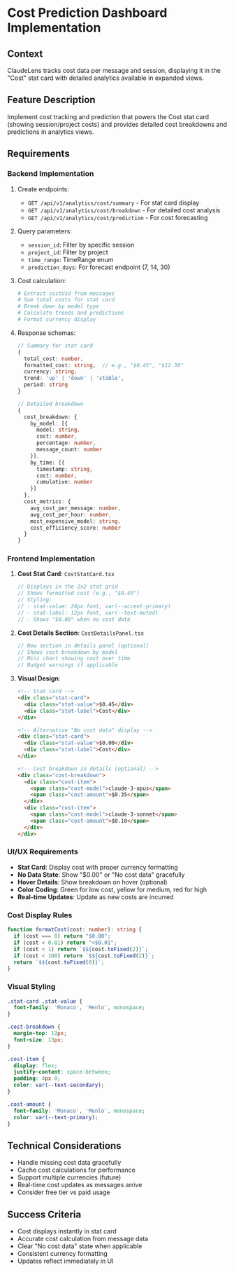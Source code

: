# Cost Prediction Dashboard Implementation

## Context
ClaudeLens tracks cost data per message and session, displaying it in the "Cost" stat card with detailed analytics available in expanded views.

## Feature Description
Implement cost tracking and prediction that powers the Cost stat card (showing session/project costs) and provides detailed cost breakdowns and predictions in analytics views.

## Requirements

### Backend Implementation
1. Create endpoints:
   - `GET /api/v1/analytics/cost/summary` - For stat card display
   - `GET /api/v1/analytics/cost/breakdown` - For detailed cost analysis
   - `GET /api/v1/analytics/cost/prediction` - For cost forecasting

2. Query parameters:
   - `session_id`: Filter by specific session
   - `project_id`: Filter by project
   - `time_range`: TimeRange enum
   - `prediction_days`: For forecast endpoint (7, 14, 30)

3. Cost calculation:
   ```python
   # Extract costUsd from messages
   # Sum total costs for stat card
   # Break down by model type
   # Calculate trends and predictions
   # Format currency display
   ```

4. Response schemas:
   ```typescript
   // Summary for stat card
   {
     total_cost: number,
     formatted_cost: string,  // e.g., "$0.45", "$12.30"
     currency: string,
     trend: 'up' | 'down' | 'stable',
     period: string
   }

   // Detailed breakdown
   {
     cost_breakdown: {
       by_model: [{
         model: string,
         cost: number,
         percentage: number,
         message_count: number
       }],
       by_time: [{
         timestamp: string,
         cost: number,
         cumulative: number
       }]
     },
     cost_metrics: {
       avg_cost_per_message: number,
       avg_cost_per_hour: number,
       most_expensive_model: string,
       cost_efficiency_score: number
     }
   }
   ```

### Frontend Implementation

1. **Cost Stat Card**: `CostStatCard.tsx`
   ```typescript
   // Displays in the 2x2 stat grid
   // Shows formatted cost (e.g., "$0.45")
   // Styling:
   // - stat-value: 24px font, var(--accent-primary)
   // - stat-label: 12px font, var(--text-muted)
   // - Shows "$0.00" when no cost data
   ```

2. **Cost Details Section**: `CostDetailsPanel.tsx`
   ```typescript
   // New section in details panel (optional)
   // Shows cost breakdown by model
   // Mini chart showing cost over time
   // Budget warnings if applicable
   ```

3. **Visual Design**:
   ```html
   <!-- Stat card -->
   <div class="stat-card">
     <div class="stat-value">$0.45</div>
     <div class="stat-label">Cost</div>
   </div>

   <!-- Alternative "No cost data" display -->
   <div class="stat-card">
     <div class="stat-value">$0.00</div>
     <div class="stat-label">Cost</div>
   </div>

   <!-- Cost breakdown in details (optional) -->
   <div class="cost-breakdown">
     <div class="cost-item">
       <span class="cost-model">claude-3-opus</span>
       <span class="cost-amount">$0.35</span>
     </div>
     <div class="cost-item">
       <span class="cost-model">claude-3-sonnet</span>
       <span class="cost-amount">$0.10</span>
     </div>
   </div>
   ```

### UI/UX Requirements
- **Stat Card**: Display cost with proper currency formatting
- **No Data State**: Show "$0.00" or "No cost data" gracefully
- **Hover Details**: Show breakdown on hover (optional)
- **Color Coding**: Green for low cost, yellow for medium, red for high
- **Real-time Updates**: Update as new costs are incurred

### Cost Display Rules
```typescript
function formatCost(cost: number): string {
  if (cost === 0) return "$0.00";
  if (cost < 0.01) return "<$0.01";
  if (cost < 1) return `$${cost.toFixed(2)}`;
  if (cost < 100) return `$${cost.toFixed(2)}`;
  return `$${cost.toFixed(0)}`;
}
```

### Visual Styling
```css
.stat-card .stat-value {
  font-family: 'Monaco', 'Menlo', monospace;
}

.cost-breakdown {
  margin-top: 12px;
  font-size: 13px;
}

.cost-item {
  display: flex;
  justify-content: space-between;
  padding: 4px 0;
  color: var(--text-secondary);
}

.cost-amount {
  font-family: 'Monaco', 'Menlo', monospace;
  color: var(--text-primary);
}
```

## Technical Considerations
- Handle missing cost data gracefully
- Cache cost calculations for performance
- Support multiple currencies (future)
- Real-time cost updates as messages arrive
- Consider free tier vs paid usage

## Success Criteria
- Cost displays instantly in stat card
- Accurate cost calculation from message data
- Clear "No cost data" state when applicable
- Consistent currency formatting
- Updates reflect immediately in UI

